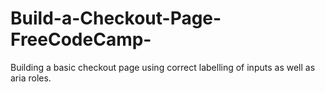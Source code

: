 # Build-a-Checkout-Page-FreeCodeCamp-
Building a basic checkout page using correct labelling of inputs as well as aria roles.
